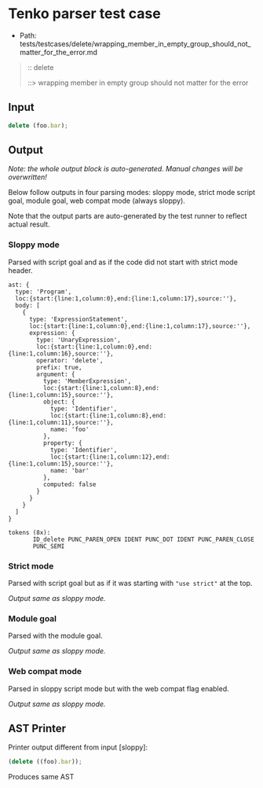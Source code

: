 # Tenko parser test case

- Path: tests/testcases/delete/wrapping_member_in_empty_group_should_not_matter_for_the_error.md

> :: delete
>
> ::> wrapping member in empty group should not matter for the error

## Input

`````js
delete (foo.bar);
`````

## Output

_Note: the whole output block is auto-generated. Manual changes will be overwritten!_

Below follow outputs in four parsing modes: sloppy mode, strict mode script goal, module goal, web compat mode (always sloppy).

Note that the output parts are auto-generated by the test runner to reflect actual result.

### Sloppy mode

Parsed with script goal and as if the code did not start with strict mode header.

`````
ast: {
  type: 'Program',
  loc:{start:{line:1,column:0},end:{line:1,column:17},source:''},
  body: [
    {
      type: 'ExpressionStatement',
      loc:{start:{line:1,column:0},end:{line:1,column:17},source:''},
      expression: {
        type: 'UnaryExpression',
        loc:{start:{line:1,column:0},end:{line:1,column:16},source:''},
        operator: 'delete',
        prefix: true,
        argument: {
          type: 'MemberExpression',
          loc:{start:{line:1,column:8},end:{line:1,column:15},source:''},
          object: {
            type: 'Identifier',
            loc:{start:{line:1,column:8},end:{line:1,column:11},source:''},
            name: 'foo'
          },
          property: {
            type: 'Identifier',
            loc:{start:{line:1,column:12},end:{line:1,column:15},source:''},
            name: 'bar'
          },
          computed: false
        }
      }
    }
  ]
}

tokens (8x):
       ID_delete PUNC_PAREN_OPEN IDENT PUNC_DOT IDENT PUNC_PAREN_CLOSE
       PUNC_SEMI
`````

### Strict mode

Parsed with script goal but as if it was starting with `"use strict"` at the top.

_Output same as sloppy mode._

### Module goal

Parsed with the module goal.

_Output same as sloppy mode._

### Web compat mode

Parsed in sloppy script mode but with the web compat flag enabled.

_Output same as sloppy mode._

## AST Printer

Printer output different from input [sloppy]:

````js
(delete ((foo).bar));
````

Produces same AST
